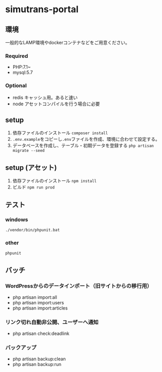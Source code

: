 # simutrans-portal

## 環境

一般的なLAMP環境やdockerコンテナなどをご用意ください。
### Required

- PHP:7.1~
- mysql:5.7

### Optional

- redis キャッシュ用。あると速い
- node アセットコンパイルを行う場合に必要

## setup

1. 依存ファイルのインストール `composer install`
2. `.env.example`をコピーし`.env`ファイルを作成、環境に合わせて設定する。
3. データベースを作成し、テーブル・初期データを登録する `php artisan migrate --seed`

## setup (アセット)

1. 依存ファイルのインストール `npm install`
2. ビルド `npm run prod`

## テスト

### windows
`./vendor/bin/phpunit.bat`
### other
`phpunit`


## バッチ

### WordPressからのデータインポート（旧サイトからの移行用）

- php artisan import:all
- php artisan import:users
- php artisan import:articles

### リンク切れ自動非公開、ユーザーへ通知

- php artisan check:deadlink

### バックアップ

- php artisan backup:clean
- php artisan backup:run
